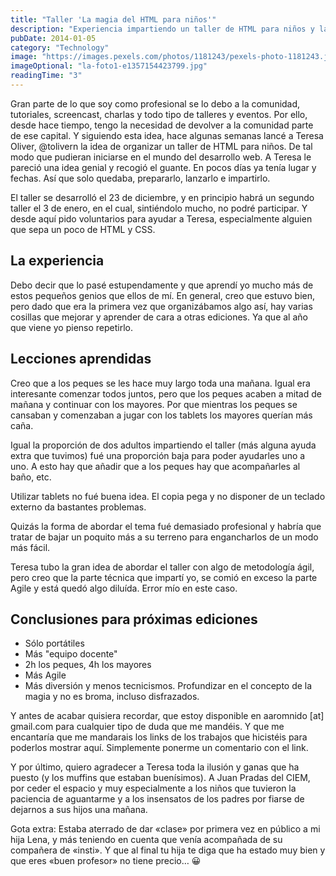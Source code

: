 ```yaml
---
title: "Taller 'La magia del HTML para niños'"
description: "Experiencia impartiendo un taller de HTML para niños y las lecciones aprendidas para futuras ediciones."
pubDate: 2014-01-05
category: "Technology"
image: "https://images.pexels.com/photos/1181243/pexels-photo-1181243.jpeg?auto=compress&cs=tinysrgb&w=1260&h=750&dpr=2"
imageOptional: "la-foto1-e1357154423799.jpg"
readingTime: "3"
---
```


Gran parte de lo que soy como profesional se lo debo a la comunidad, tutoriales, screencast, charlas y todo tipo de talleres y eventos. Por ello, desde hace tiempo, tengo la necesidad de devolver a la comunidad parte de ese capital. Y siguiendo esta idea, hace algunas semanas lancé a Teresa Oliver, @tolivern la idea de organizar un taller de HTML para niños. De tal modo que pudieran iniciarse en el mundo del desarrollo web. A Teresa le pareció una idea genial y recogió el guante. En pocos días ya tenía lugar y fechas. Así que solo quedaba, prepararlo, lanzarlo e impartirlo.

El taller se desarrolló el 23 de diciembre, y en principio habrá un segundo taller el 3 de enero, en el cual, sintiéndolo mucho, no podré participar. Y desde aquí pido voluntarios para ayudar a Teresa, especialmente alguien que sepa un poco de HTML y CSS.

## La experiencia

Debo decir que lo pasé estupendamente y que aprendí yo mucho más de estos pequeños genios que ellos de mí. En general, creo que estuvo bien, pero dado que era la primera vez que organizábamos algo así, hay varias cosillas que mejorar y aprender de cara a otras ediciones. Ya que al año que viene yo pienso repetirlo.

## Lecciones aprendidas

Creo que a los peques se les hace muy largo toda una mañana. Igual era interesante comenzar todos juntos, pero que los peques acaben a mitad de mañana y continuar con los mayores. Por que mientras los peques se cansaban y comenzaban a jugar con los tablets los mayores querían más caña.

Igual la proporción de dos adultos impartiendo el taller (más alguna ayuda extra que tuvimos) fué una proporción baja para poder ayudarles uno a uno. A esto hay que añadir que a los peques hay que acompañarles al baño, etc.

Utilizar tablets no fué buena idea. El copia pega y no disponer de un teclado externo da bastantes problemas.

Quizás la forma de abordar el tema fué demasiado profesional y habría que tratar de bajar un poquito más a su terreno para engancharlos de un modo más fácil.

Teresa tubo la gran idea de abordar el taller con algo de metodología ágil, pero creo que la parte técnica que impartí yo, se comió en exceso la parte Agile y está quedó algo diluída. Error mío en este caso.

## Conclusiones para próximas ediciones

- Sólo portátiles
- Más "equipo docente"
- 2h los peques, 4h los mayores
- Más Agile
- Más diversión y menos tecnicismos. Profundizar en el concepto de la magia y no es broma, incluso disfrazados.

Y antes de acabar quisiera recordar, que estoy disponible en aaromnido [at] gmail.com para cualquier tipo de duda que me mandéis. Y que me encantaría que me mandarais los links de los trabajos que hicistéis para poderlos mostrar aquí. Simplemente ponerme un comentario con el link.

Y por último, quiero agradecer a Teresa toda la ilusión y ganas que ha puesto (y los muffins que estaban buenísimos). A Juan Pradas del CIEM, por ceder el espacio y muy especialmente a los niños que tuvieron la paciencia de aguantarme y a los insensatos de los padres por fiarse de dejarnos a sus hijos una mañana.

Gota extra: Estaba aterrado de dar «clase» por primera vez en público a mi hija Lena, y más teniendo en cuenta que venía acompañada de su compañera de «insti». Y que al final tu hija te diga que ha estado muy bien y que eres «buen profesor» no tiene precio… 😀